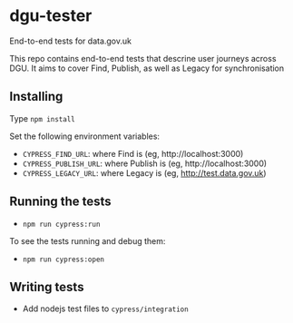 # dgu-tester
End-to-end tests for data.gov.uk


This repo contains end-to-end tests that descrine user journeys across DGU.
It aims to cover Find, Publish, as well as Legacy for synchronisation

## Installing

Type `npm install`

Set the following environment variables:

* `CYPRESS_FIND_URL`: where Find is (eg, http://localhost:3000)
* `CYPRESS_PUBLISH_URL`: where Publish is (eg, http://localhost:3000)
* `CYPRESS_LEGACY_URL`: where Legacy is (eg, http://test.data.gov.uk)


## Running the tests

* `npm run cypress:run`

To see the tests running and debug them:

* `npm run cypress:open`


## Writing tests

* Add nodejs test files to `cypress/integration`
